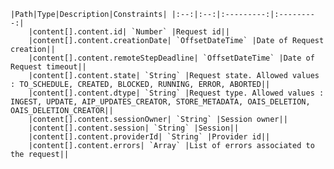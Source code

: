     |Path|Type|Description|Constraints| |:--:|:--:|:---------:|:---------:|
        |content[].content.id| `Number` |Request id||
        |content[].content.creationDate| `OffsetDateTime` |Date of Request creation||
        |content[].content.remoteStepDeadline| `OffsetDateTime` |Date of Request timeout||
        |content[].content.state| `String` |Request state. Allowed values : TO_SCHEDULE, CREATED, BLOCKED, RUNNING, ERROR, ABORTED||
        |content[].content.dtype| `String` |Request type. Allowed values : INGEST, UPDATE, AIP_UPDATES_CREATOR, STORE_METADATA, OAIS_DELETION, OAIS_DELETION_CREATOR||
        |content[].content.sessionOwner| `String` |Session owner||
        |content[].content.session| `String` |Session||
        |content[].content.providerId| `String` |Provider id||
        |content[].content.errors| `Array` |List of errors associated to the request||
    

